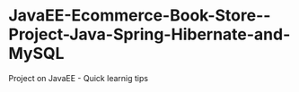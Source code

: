 # JavaEE-Ecommerce-Book-Store--Project-Java-Spring-Hibernate-and-MySQL
Project on JavaEE - Quick learnig tips
